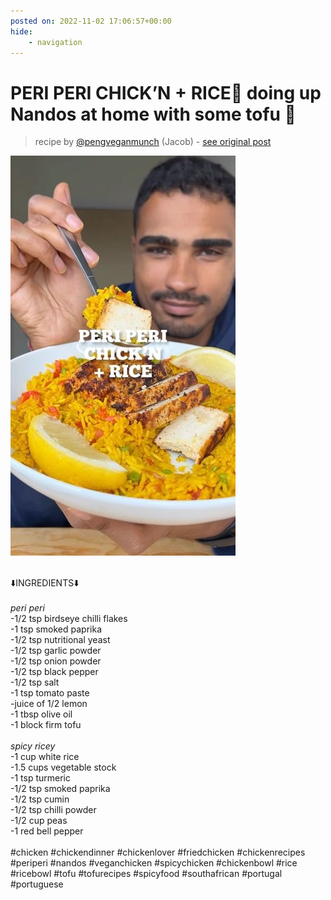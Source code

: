 ```yaml
---
posted on: 2022-11-02 17:06:57+00:00
hide:
    - navigation
---
```


# PERI PERI CHICK’N + RICE🐓 doing up Nandos at home with some tofu 🤝  

> recipe by [@pengveganmunch](https://www.instagram.com/pengveganmunch/) 
(Jacob) - [see original post](https://instagram.com/p/Ckd1SyUqH_T)

![](../img/pengveganmunch_02-11-2022_1711.png)

\
⬇️INGREDIENTS⬇️\
\
*peri peri*\
-1/2 tsp birdseye chilli flakes\
-1 tsp smoked paprika\
-1/2 tsp nutritional yeast\
-1/2 tsp garlic powder\
-1/2 tsp onion powder\
-1/2 tsp black pepper\
-1/2 tsp salt\
-1 tsp tomato paste\
-juice of 1/2 lemon\
-1 tbsp olive oil\
-1 block firm tofu\
\
*spicy ricey*\
-1 cup white rice\
-1.5 cups vegetable stock\
-1 tsp turmeric \
-1/2 tsp smoked paprika\
-1/2 tsp cumin\
-1/2 tsp chilli powder\
-1/2 cup peas\
-1 red bell pepper\
\
\#chicken \#chickendinner \#chickenlover \#friedchicken \#chickenrecipes \#periperi \#nandos \#veganchicken \#spicychicken \#chickenbowl \#rice \#ricebowl \#tofu \#tofurecipes \#spicyfood \#southafrican \#portugal \#portuguese 